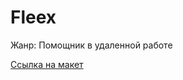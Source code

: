 # Fleex
Жанр: Помощник в удаленной работе

[Ссылка на макет](https://www.figma.com/file/NA8sr7KLd8VsbPRq9ufdjd/Fleex?node-id=0%3A1)